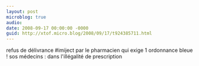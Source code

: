 ```yaml
---
layout: post
microblog: true
audio: 
date: 2008-09-17 00:00:00 -0000
guid: http://xtof.micro.blog/2008/09/17/t924385711.html
---
```

refus de délivrance #imiject par le pharmacien qui exige 1 ordonnance bleue ! sos médecins : dans l'illégalité de prescription
